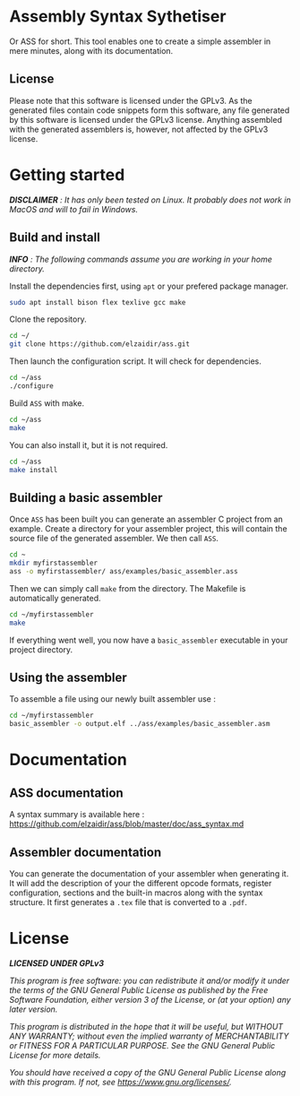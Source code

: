 # Assembly Syntax Sythetiser
Or ASS for short. This tool enables one to create a simple assembler in mere minutes, along with its documentation. 

## License

Please note that this software is licensed under the GPLv3. As the generated files contain code snippets form this software, any file generated by this software is licensed under the GPLv3 license. Anything assembled with the generated assemblers is, however, not affected by the GPLv3 license.


# Getting started

***DISCLAIMER*** *: It has only been tested on Linux. It probably does not work in MacOS and will to fail in Windows.*

## Build and install

***INFO*** *: The following commands assume you are working in your home directory.*

Install the dependencies first, using `apt` or your prefered package manager.

```bash
sudo apt install bison flex texlive gcc make
```

Clone the repository.
```bash
cd ~/
git clone https://github.com/elzaidir/ass.git
```

Then launch the configuration script. It will check for dependencies.
```bash
cd ~/ass
./configure
```

Build `ASS` with make.

```bash
cd ~/ass
make
```

You can also install it, but it is not required.

```bash
cd ~/ass
make install
```

## Building a basic assembler

Once `ASS` has been built you can generate an assembler C project from an example. Create a directory for your assembler project, this will contain the source file of the generated assembler. We then call `ASS`.

```bash
cd ~
mkdir myfirstassembler
ass -o myfirstassembler/ ass/examples/basic_assembler.ass
```

Then we can simply call `make` from the directory. The Makefile is automatically generated.

```bash
cd ~/myfirstassembler
make
```

If everything went well, you now have a `basic_assembler` executable in your project directory.

## Using the assembler

To assemble a file using our newly built assembler use :

```bash
cd ~/myfirstassembler
basic_assembler -o output.elf ../ass/examples/basic_assembler.asm
```

# Documentation

## ASS documentation

A syntax summary is available here : <https://github.com/elzaidir/ass/blob/master/doc/ass_syntax.md>

## Assembler documentation

You can generate the documentation of your assembler when generating it. It will add the description of your the different opcode formats, register configuration, sections and the built-in macros along with the syntax structure. It first generates a `.tex` file that is converted to a `.pdf`.

# License

***LICENSED UNDER GPLv3***

*This program is free software: you can redistribute it and/or modify
it under the terms of the GNU General Public License as published by
the Free Software Foundation, either version 3 of the License, or
(at your option) any later version.*

*This program is distributed in the hope that it will be useful,
but WITHOUT ANY WARRANTY; without even the implied warranty of
MERCHANTABILITY or FITNESS FOR A PARTICULAR PURPOSE.  See the
GNU General Public License for more details.*

*You should have received a copy of the GNU General Public License
along with this program.  If not, see <https://www.gnu.org/licenses/>.*
